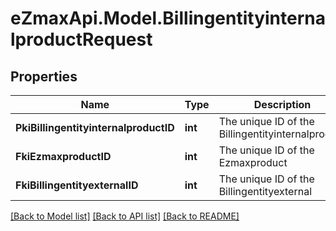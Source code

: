 
# eZmaxApi.Model.BillingentityinternalproductRequest

## Properties

Name | Type | Description | Notes
------------ | ------------- | ------------- | -------------
**PkiBillingentityinternalproductID** | **int** | The unique ID of the Billingentityinternalproduct | [optional] 
**FkiEzmaxproductID** | **int** | The unique ID of the Ezmaxproduct | 
**FkiBillingentityexternalID** | **int** | The unique ID of the Billingentityexternal | 

[[Back to Model list]](../README.md#documentation-for-models)
[[Back to API list]](../README.md#documentation-for-api-endpoints)
[[Back to README]](../README.md)

